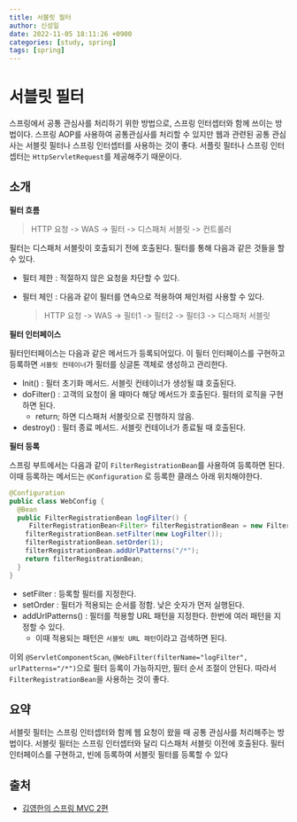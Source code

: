 ```yaml
---
title: 서블릿 필터
author: 신성일
date: 2022-11-05 18:11:26 +0900
categories: [study, spring]
tags: [spring]
---
```


# 서블릿 필터

스프링에서 공통 관심사를 처리하기 위한 방법으로, 스프링 인터셉터와 함께 쓰이는 방법이다. 스프링 AOP를 사용하여 공통관심사를 처리할 수 있지만 웹과 관련된 공통 관심사는 서블릿 필터나 스프링 인터셉터를 사용하는 것이 좋다. 서플릿 필터나 스프링 인터셉터는 `HttpServletRequest`를 제공해주기 때문이다.

## 소개

**필터 흐름**

> HTTP 요청 -> WAS -> 필터 -> 디스패처 서블릿 -> 컨트롤러

필터는 디스패처 서블릿이 호출되기 전에 호출된다. 필터를 통해 다음과 같은 것들을 할 수 있다.

-  필터 제한 : 적절하지 않은 요청을 차단할 수 있다.

-  필터 체인 : 다음과 같이 필터를 연속으로 적용하여 체인처럼 사용할 수 있다.

   > HTTP 요청 -> WAS -> 필터1 -> 필터2 -> 필터3 -> 디스패처 서블릿

**필터 인터페이스**

필터인터페이스는 다음과 같은 메서드가 등록되어있다. 이 필터 인터페이스를 구현하고 등록하면 `서블릿 컨테이너`가 필터를 싱글톤 객체로 생성하고 관리한다.

-  Init() : 필터 초기화 메서드. 서블릿 컨테이너가 생성될 떄 호출된다.
-  doFilter() : 고객의 요청이 올 때마다 해당 메서드가 호출된다. 필터의 로직을 구현하면 된다.
   -  return; 하면 디스패처 서블릿으로 진행하지 않음.
-  destroy() : 필터 종료 메서드. 서블릿 컨테이너가 종료될 때 호출된다.

**필터 등록**

스프링 부트에서는 다음과 같이 `FilterRegistrationBean`를 사용하여 등록하면 된다. 이때 등록하는 메서드는 `@Configuration` 로 등록한 클래스 아래 위치해야한다.

```java
@Configuration
public class WebConfig {
  @Bean
  public FilterRegistrationBean logFilter() {
  	 FilterRegistrationBean<Filter> filterRegistrationBean = new FilterRegistrationBean<>();
    filterRegistrationBean.setFilter(new LogFilter());
    filterRegistrationBean.setOrder(1);
    filterRegistrationBean.addUrlPatterns("/*");
    return filterRegistrationBean;
  }
}
```

-  setFilter : 등록할 필터를 지정한다.
-  setOrder : 필터가 적용되는 순서를 정함. 낮은 숫자가 먼저 실행된다.
-  addUrlPatterns() : 필터를 적용할 URL 패턴을 지정한다. 한번에 여러 패턴을 지정할 수 있다.
   -  이때 적용되는 패턴은 `서블릿 URL 패턴`이라고 검색하면 된다.

이외 `@ServletComponentScan`, `@WebFilter(filterName="logFilter", urlPatterns="/*")`으로 필터 등록이 가능하지만, 필터 순서 조절이 안된다. 따라서 `FilterRegistrationBean`을 사용하는 것이 좋다.

## 요약
서블릿 필터는 스프링 인터셉터와 함께 웹 요청이 왔을 때 공통 관심사를 처리해주는 방법이다. 
서블릿 필터는 스프링 인터셉터와 달리 디스패처 서블릿 이전에 호출된다.
필터 인터페이스를 구현하고, 빈에 등록하여 서블릿 필터를 등록할 수 있다

## 출처

-  [김영한의 스프링 MVC 2편](https://www.inflearn.com/course/%EC%8A%A4%ED%94%84%EB%A7%81-mvc-2/dashboard)
